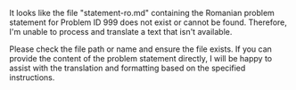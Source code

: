 It looks like the file "statement-ro.md" containing the Romanian problem statement for Problem ID 999 does not exist or cannot be found. Therefore, I'm unable to process and translate a text that isn't available.

Please check the file path or name and ensure the file exists. If you can provide the content of the problem statement directly, I will be happy to assist with the translation and formatting based on the specified instructions.